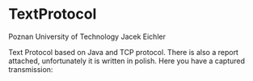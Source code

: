 # TextProtocol

Poznan University of Technology
Jacek Eichler

Text Protocol based on Java and TCP protocol. There is also a report attached, unfortunately it is written in polish. Here you have a captured transmission:
